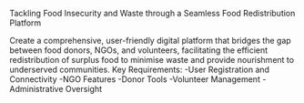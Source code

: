 Tackling Food Insecurity and Waste through a Seamless Food Redistribution Platform

Create a comprehensive, user-friendly digital platform that bridges the gap between food donors, NGOs, and volunteers, facilitating the efficient redistribution of surplus food to minimise waste and provide nourishment to underserved communities. Key Requirements: -User Registration and Connectivity -NGO Features -Donor Tools -Volunteer Management -Administrative Oversight
